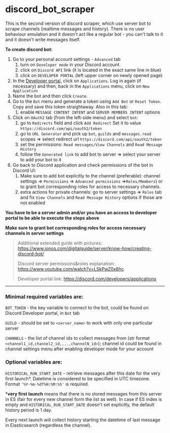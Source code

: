 # discord_bot_scraper
This is the second version of discord scraper, which use server bot to scrape channels (realtime messages and history).
There is no user behaviour emulation and it doesn't act like a regular bot - you can't talk to it and it doesn't write messages itself.

**To create discord bot:**

1. Go to your personal account settings - `Advanced` tab
    1. turn on `Developer mode` in your Discord account
    2. click on `Discord API` link (it is located in the exact same line in blue)
    3. click on `DEVELOPER PORTAL` (left upper corner on newly opened page)
2. In the [Developer portal](https://discord.com/developers/applications), click on `Applications`. Log in again (if necessary) and then, back in the `Applications` menu, click on `New Application`
3. Name the bot and then click `Create`. 
4. Go to the `Bot` menu and generate a token using `Add Bot` or `Reset Token`. Copy and save this token straightaway. Also in this tab:
    1. enable `MESSAGE CONTENT INTENT` and `SERVER MEMBERS INTENT` options  
5. Click on `OAuth2` tab (from the left-side menu) and select `bot`:
    1. go to `Redirects` field  and click `Add Redirect` Set it to value `https://discord.com/api/oauth2/token`
    2. go to `URL Generator` and pick up `bot`, `guilds` and `messages.read` scopes ⇒ select redirect url `https://discord.com/api/oauth2/token` 
    3. set the permissions: `Read messages/View Channels` and `Read Message History`
    4. follow the `Generated link` to add bot to server ⇒ select your server to add your bot to it
6. Go back to Discord application and check permissions of the bot in Discord UI:
    1. Make sure to add bot explicitly to the channel (preferable): channel settings ⇒ `Permissions` ⇒ `Advanced permissions` ⇒`Roles/Members`) or to grant bot corresponding roles for access to necessary channels.
    2. extra actions for private channels: go to server settings ⇒ `Roles` tab and fix `View Channels` and `Read Message History` options if those are not enabled
    
**You have to be a server admin and/or you have an access to developer portal to be able to execute the steps above**

**Make sure to grant bot corresponding roles for access necessary channels in server settings**


> Additional extended guide with pictures: https://www.ionos.com/digitalguide/server/know-how/creating-discord-bot/
>
> Discord server permissions&roles explanation: https://www.youtube.com/watch?v=LSkPwZ0x6hc
>
> Developer portal link: https://discord.com/developers/applications



---
### Minimal required variables are:

`BOT_TOKEN` - the key variable to connect to the bot, could be found on Discord Developer portal, in `Bot` tab

`GUILD` - should be set to `<server_name>` to work with only one particular server

`CHANNELS` - the list of channel ids to collect messages from (str format `<channel1_id,channel2_id,...,channelN_id>`); channel id could be found in channel settings menu after enabling developer mode for your account

### Optional variables are:

`HISTORICAL_RUN_START_DATE` - retrieve messages after this date for the very first launch*. Datetime is considered to be specified in UTC timezone. Format `'%Y-%m-%dT%H:%M:%S'` is required.

***very first launch** means that there is no stored messages from this server in ES (fair for every new channel form the list as well). In case if ES index is empty and `HISTORICAL_RUN_START_DATE` doesn't set explicitly, the default history period is 1 day.

Every next launch will collect history starting the datetime of last message in Elasticsearch (regardless the channel).
